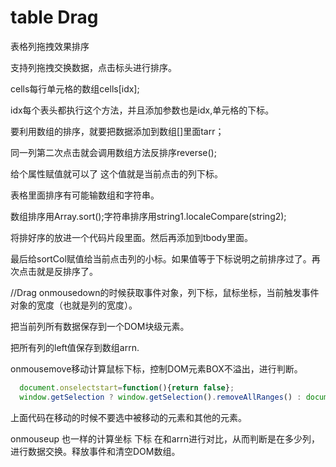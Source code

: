 # table Drag
表格列拖拽效果排序


支持列拖拽交换数据，点击标头进行排序。


cells每行单元格的数组cells[idx];


idx每个表头都执行这个方法，并且添加参数也是idx,单元格的下标。


要利用数组的排序，就要把数据添加到数组[]里面tarr；


同一列第二次点击就会调用数组方法反排序reverse();


给个属性赋值就可以了 这个值就是当前点击的列下标。


表格里面排序有可能输数组和字符串。


数组排序用Array.sort();字符串排序用string1.localeCompare(string2);


将排好序的放进一个代码片段里面。然后再添加到tbody里面。


最后给sortCol赋值给当前点击列的小标。如果值等于下标说明之前排序过了。再次点击就是反排序了。


//Drag
onmousedown的时候获取事件对象，列下标，鼠标坐标，当前触发事件对象的宽度（也就是列的宽度）。


把当前列所有数据保存到一个DOM块级元素。


把所有列的left值保存到数组arrn.


onmousemove移动计算鼠标下标，控制DOM元素BOX不溢出，进行判断。


```javascript
  document.onselectstart=function(){return false};       
  window.getSelection ? window.getSelection().removeAllRanges() : document.selection.empty();  
```


上面代码在移动的时候不要选中被移动的元素和其他的元素。


onmouseup 也一样的计算坐标 下标 在和arrn进行对比，从而判断是在多少列，进行数据交换。释放事件和清空DOM数组。

